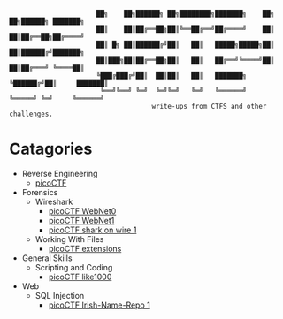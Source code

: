 ```
                      ██╗    ██╗██████╗ ██╗████████╗███████╗    ██╗   ██╗██████╗ ███████╗
                      ██║    ██║██╔══██╗██║╚══██╔══╝██╔════╝    ██║   ██║██╔══██╗██╔════╝
                      ██║ █╗ ██║██████╔╝██║   ██║   █████╗█████╗██║   ██║██████╔╝███████╗
                      ██║███╗██║██╔══██╗██║   ██║   ██╔══╝╚════╝██║   ██║██╔═══╝ ╚════██║
                      ╚███╔███╔╝██║  ██║██║   ██║   ███████╗    ╚██████╔╝██║     ███████║
                       ╚══╝╚══╝ ╚═╝  ╚═╝╚═╝   ╚═╝   ╚══════╝     ╚═════╝ ╚═╝     ╚══════╝
                                    write-ups from CTFS and other challenges.
```
# Catagories 
* Reverse Engineering
  * [picoCTF]()
* Forensics
  * Wireshark
    * [picoCTF WebNet0](https://github.com/Drew-Alleman/write-ups/blob/main/picoCTF/Forensics/picoCTF%20WebNet0.pdf) 
    * [picoCTF WebNet1](https://github.com/Drew-Alleman/write-ups/blob/main/picoCTF/Forensics/picoCTF%20WebNet1.pdf) 
    * [picoCTF shark on wire 1](https://github.com/Drew-Alleman/write-ups/blob/main/picoCTF/Forensics/picoCTF%20shark%20on%20wire%201.pdf)
  * Working With Files
    * [picoCTF extensions](https://github.com/Drew-Alleman/write-ups/blob/main/picoCTF/Forensics/picoCTF%20extensions.pdf)
* General Skills
  * Scripting and Coding
    * [picoCTF like1000](https://github.com/Drew-Alleman/write-ups/blob/main/picoCTF/Forensics/picoCTF%20like1000.pdf)
* Web
  * SQL Injection 
    * [picoCTF Irish-Name-Repo 1](https://github.com/Drew-Alleman/write-ups/blob/main/picoCTF/Web/picoCTF%20Irish-Name-Repo%201.pdf)
